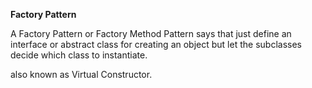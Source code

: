 **Factory Pattern**

A Factory Pattern or Factory Method Pattern says that just define an interface or abstract class for creating an object but let the subclasses decide which class to instantiate.

also known as Virtual Constructor.

